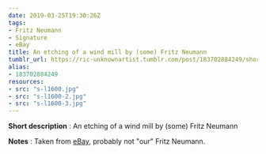 ```yaml
---
date: 2019-03-25T19:30:26Z
tags:
- Fritz Neumann
- Signature
- eBay
title: An etching of a wind mill by (some) Fritz Neumann
tumblr_url: https://ric-unknownartist.tumblr.com/post/183702884249/short-description-an-etching-of-a-wind-mill-by
alias:
- 183702884249
resources:
- src: "s-l1600.jpg"
- src: "s-l1600-2.jpg"
- src: "s-l1600-3.jpg"
---
```


**Short description** : An etching of a wind mill by (some) Fritz Neumann

**Notes** : Taken from [eBay](https://www.ebay.de/itm/362258538496), probably not "our" Fritz Neumann.
